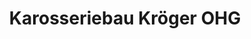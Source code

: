 ---
title: "Karosseriebau Kröger OHG"
url: /rosengarten/karosseriebau-kroeger-ohg/
shop: Autowerkstatt
---